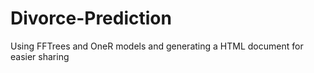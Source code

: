 # Divorce-Prediction
Using FFTrees and OneR models and generating a HTML document for easier sharing
